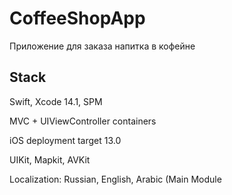 # CoffeeShopApp

Приложение для заказа напитка в кофейне

## Stack

Swift, Xcode 14.1, SPM

MVC + UIViewController containers

iOS deployment target 13.0

UIKit, Mapkit, AVKit

Localization: Russian, English, Arabic (Main Module
